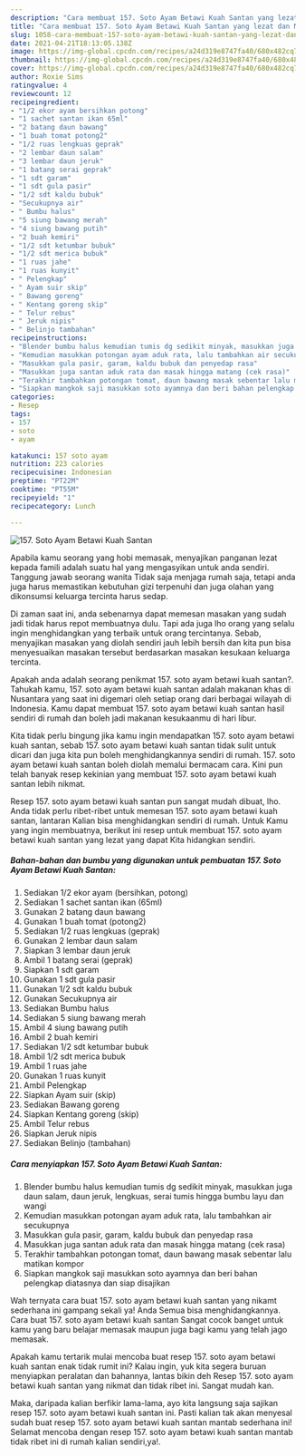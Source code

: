 ```yaml
---
description: "Cara membuat 157. Soto Ayam Betawi Kuah Santan yang lezat dan Mudah Dibuat"
title: "Cara membuat 157. Soto Ayam Betawi Kuah Santan yang lezat dan Mudah Dibuat"
slug: 1058-cara-membuat-157-soto-ayam-betawi-kuah-santan-yang-lezat-dan-mudah-dibuat
date: 2021-04-21T18:13:05.138Z
image: https://img-global.cpcdn.com/recipes/a24d319e8747fa40/680x482cq70/157-soto-ayam-betawi-kuah-santan-foto-resep-utama.jpg
thumbnail: https://img-global.cpcdn.com/recipes/a24d319e8747fa40/680x482cq70/157-soto-ayam-betawi-kuah-santan-foto-resep-utama.jpg
cover: https://img-global.cpcdn.com/recipes/a24d319e8747fa40/680x482cq70/157-soto-ayam-betawi-kuah-santan-foto-resep-utama.jpg
author: Roxie Sims
ratingvalue: 4
reviewcount: 12
recipeingredient:
- "1/2 ekor ayam bersihkan potong"
- "1 sachet santan ikan 65ml"
- "2 batang daun bawang"
- "1 buah tomat potong2"
- "1/2 ruas lengkuas geprak"
- "2 lembar daun salam"
- "3 lembar daun jeruk"
- "1 batang serai geprak"
- "1 sdt garam"
- "1 sdt gula pasir"
- "1/2 sdt kaldu bubuk"
- "Secukupnya air"
- " Bumbu halus"
- "5 siung bawang merah"
- "4 siung bawang putih"
- "2 buah kemiri"
- "1/2 sdt ketumbar bubuk"
- "1/2 sdt merica bubuk"
- "1 ruas jahe"
- "1 ruas kunyit"
- " Pelengkap"
- " Ayam suir skip"
- " Bawang goreng"
- " Kentang goreng skip"
- " Telur rebus"
- " Jeruk nipis"
- " Belinjo tambahan"
recipeinstructions:
- "Blender bumbu halus kemudian tumis dg sedikit minyak, masukkan juga daun salam, daun jeruk, lengkuas, serai tumis hingga bumbu layu dan wangi"
- "Kemudian masukkan potongan ayam aduk rata, lalu tambahkan air secukupnya"
- "Masukkan gula pasir, garam, kaldu bubuk dan penyedap rasa"
- "Masukkan juga santan aduk rata dan masak hingga matang (cek rasa)"
- "Terakhir tambahkan potongan tomat, daun bawang masak sebentar lalu matikan kompor"
- "Siapkan mangkok saji masukkan soto ayamnya dan beri bahan pelengkap diatasnya dan siap disajikan"
categories:
- Resep
tags:
- 157
- soto
- ayam

katakunci: 157 soto ayam 
nutrition: 223 calories
recipecuisine: Indonesian
preptime: "PT22M"
cooktime: "PT55M"
recipeyield: "1"
recipecategory: Lunch

---
```



![157. Soto Ayam Betawi Kuah Santan](https://img-global.cpcdn.com/recipes/a24d319e8747fa40/680x482cq70/157-soto-ayam-betawi-kuah-santan-foto-resep-utama.jpg)

Apabila kamu seorang yang hobi memasak, menyajikan panganan lezat kepada famili adalah suatu hal yang mengasyikan untuk anda sendiri. Tanggung jawab seorang  wanita Tidak saja menjaga rumah saja, tetapi anda juga harus memastikan kebutuhan gizi terpenuhi dan juga olahan yang dikonsumsi keluarga tercinta harus sedap.

Di zaman  saat ini, anda sebenarnya dapat memesan masakan yang sudah jadi tidak harus repot membuatnya dulu. Tapi ada juga lho orang yang selalu ingin menghidangkan yang terbaik untuk orang tercintanya. Sebab, menyajikan masakan yang diolah sendiri jauh lebih bersih dan kita pun bisa menyesuaikan masakan tersebut berdasarkan masakan kesukaan keluarga tercinta. 



Apakah anda adalah seorang penikmat 157. soto ayam betawi kuah santan?. Tahukah kamu, 157. soto ayam betawi kuah santan adalah makanan khas di Nusantara yang saat ini digemari oleh setiap orang dari berbagai wilayah di Indonesia. Kamu dapat membuat 157. soto ayam betawi kuah santan hasil sendiri di rumah dan boleh jadi makanan kesukaanmu di hari libur.

Kita tidak perlu bingung jika kamu ingin mendapatkan 157. soto ayam betawi kuah santan, sebab 157. soto ayam betawi kuah santan tidak sulit untuk dicari dan juga kita pun boleh menghidangkannya sendiri di rumah. 157. soto ayam betawi kuah santan boleh diolah memalui bermacam cara. Kini pun telah banyak resep kekinian yang membuat 157. soto ayam betawi kuah santan lebih nikmat.

Resep 157. soto ayam betawi kuah santan pun sangat mudah dibuat, lho. Anda tidak perlu ribet-ribet untuk memesan 157. soto ayam betawi kuah santan, lantaran Kalian bisa menghidangkan sendiri di rumah. Untuk Kamu yang ingin membuatnya, berikut ini resep untuk membuat 157. soto ayam betawi kuah santan yang lezat yang dapat Kita hidangkan sendiri.

<!--inarticleads1-->

##### Bahan-bahan dan bumbu yang digunakan untuk pembuatan 157. Soto Ayam Betawi Kuah Santan:

1. Sediakan 1/2 ekor ayam (bersihkan, potong)
1. Sediakan 1 sachet santan ikan (65ml)
1. Gunakan 2 batang daun bawang
1. Gunakan 1 buah tomat (potong2)
1. Sediakan 1/2 ruas lengkuas (geprak)
1. Gunakan 2 lembar daun salam
1. Siapkan 3 lembar daun jeruk
1. Ambil 1 batang serai (geprak)
1. Siapkan 1 sdt garam
1. Gunakan 1 sdt gula pasir
1. Gunakan 1/2 sdt kaldu bubuk
1. Gunakan Secukupnya air
1. Sediakan  Bumbu halus
1. Sediakan 5 siung bawang merah
1. Ambil 4 siung bawang putih
1. Ambil 2 buah kemiri
1. Sediakan 1/2 sdt ketumbar bubuk
1. Ambil 1/2 sdt merica bubuk
1. Ambil 1 ruas jahe
1. Gunakan 1 ruas kunyit
1. Ambil  Pelengkap
1. Siapkan  Ayam suir (skip)
1. Sediakan  Bawang goreng
1. Siapkan  Kentang goreng (skip)
1. Ambil  Telur rebus
1. Siapkan  Jeruk nipis
1. Sediakan  Belinjo (tambahan)




<!--inarticleads2-->

##### Cara menyiapkan 157. Soto Ayam Betawi Kuah Santan:

1. Blender bumbu halus kemudian tumis dg sedikit minyak, masukkan juga daun salam, daun jeruk, lengkuas, serai tumis hingga bumbu layu dan wangi
1. Kemudian masukkan potongan ayam aduk rata, lalu tambahkan air secukupnya
1. Masukkan gula pasir, garam, kaldu bubuk dan penyedap rasa
1. Masukkan juga santan aduk rata dan masak hingga matang (cek rasa)
1. Terakhir tambahkan potongan tomat, daun bawang masak sebentar lalu matikan kompor
1. Siapkan mangkok saji masukkan soto ayamnya dan beri bahan pelengkap diatasnya dan siap disajikan




Wah ternyata cara buat 157. soto ayam betawi kuah santan yang nikamt sederhana ini gampang sekali ya! Anda Semua bisa menghidangkannya. Cara buat 157. soto ayam betawi kuah santan Sangat cocok banget untuk kamu yang baru belajar memasak maupun juga bagi kamu yang telah jago memasak.

Apakah kamu tertarik mulai mencoba buat resep 157. soto ayam betawi kuah santan enak tidak rumit ini? Kalau ingin, yuk kita segera buruan menyiapkan peralatan dan bahannya, lantas bikin deh Resep 157. soto ayam betawi kuah santan yang nikmat dan tidak ribet ini. Sangat mudah kan. 

Maka, daripada kalian berfikir lama-lama, ayo kita langsung saja sajikan resep 157. soto ayam betawi kuah santan ini. Pasti kalian tak akan menyesal sudah buat resep 157. soto ayam betawi kuah santan mantab sederhana ini! Selamat mencoba dengan resep 157. soto ayam betawi kuah santan mantab tidak ribet ini di rumah kalian sendiri,ya!.

